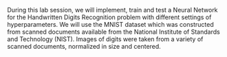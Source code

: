 During this lab session, we will implement, train and test a Neural Network for the Handwritten Digits Recognition problem with different settings of hyperparameters. We will use the MNIST dataset which was constructed from scanned documents available from the National Institute of Standards and Technology (NIST).
Images of digits were taken from a variety of scanned documents, normalized in size and centered. 
